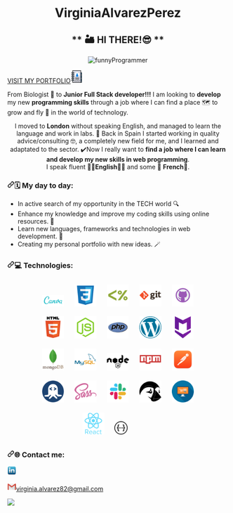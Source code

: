<h1 align="center"> VirginiaAlvarezPerez </h1> 


  <h2 align="center"">
    ** 🏜️ HI THERE!😎 **  
</h2>
 
  <p align="center" >
    <img src="https://github.com/virchaca/virchaca/assets/139872250/d04701cd-2bb9-4752-8c8d-15f92d3fdb46" alt="funnyProgrammer" width="20%">
  </p> 

<a target="_blank" href="https://virchaca.github.io/portfolio/">VISIT MY PORTFOLIO<img src="./images/portfolio.png" alt="" style="width: 30px;"></a>


<!-- 
<div> 
<h2 align="center">
  ** 🏜️ HI THERE!😎 ** </h2> <span >
  <img src="https://github.com/virchaca/virchaca/assets/139872250/d04701cd-2bb9-4752-8c8d-15f92d3fdb46" alt="funnyProgrammer" width="50%">
</span>
</div> -->
 


From Biologist 🍃 to <strong>Junior Full Stack developer!!!</strong> I am looking to **develop** my new **programming skills** through a job where I can find a place 🗺️ to grow and fly 🚀 in the world of technology. <br>

<p align="center">
I moved to <strong>London</strong> without speaking English, and managed to learn the language and work in labs. 🎉
Back in Spain I started working in quality advice/consulting 🤓, a completely new field for me,
and I learned and adaptated to the sector.
✔️Now I really want to <strong>find a job where I can learn and develop my new skills in web programming</strong>. <br>
 I speak fluent 💂‍♀️<strong>English</strong>💂‍♀ and some 🧀 <strong>French</strong>🗼. 
</p>

<h3 dir="auto"><a id="user-content--my-day-a-day" class="anchor" aria-hidden="true" tabindex="-1" href="#-my-day-a-day"><svg class="octicon octicon-link" viewBox="0 0 16 16" version="1.1" width="16" height="16" aria-hidden="true"><path d="m7.775 3.275 1.25-1.25a3.5 3.5 0 1 1 4.95 4.95l-2.5 2.5a3.5 3.5 0 0 1-4.95 0 .751.751 0 0 1 .018-1.042.751.751 0 0 1 1.042-.018 1.998 1.998 0 0 0 2.83 0l2.5-2.5a2.002 2.002 0 0 0-2.83-2.83l-1.25 1.25a.751.751 0 0 1-1.042-.018.751.751 0 0 1-.018-1.042Zm-4.69 9.64a1.998 1.998 0 0 0 2.83 0l1.25-1.25a.751.751 0 0 1 1.042.018.751.751 0 0 1 .018 1.042l-1.25 1.25a3.5 3.5 0 1 1-4.95-4.95l2.5-2.5a3.5 3.5 0 0 1 4.95 0 .751.751 0 0 1-.018 1.042.751.751 0 0 1-1.042.018 1.998 1.998 0 0 0-2.83 0l-2.5 2.5a1.998 1.998 0 0 0 0 2.83Z"></path></svg></a>🗓️ My day to day: </h3>

- In active search of my opportunity in the TECH world 🔍 
- Enhance my knowledge and improve my coding skills using online resources. 🧠 
- Learn new languages, frameworks and technologies in web development. 🦾
- Creating my personal portfolio with new ideas. 🪄 


<h3 dir="auto"><a id="user-content--Technologies" class="anchor" aria-hidden="true" tabindex="-1" href="#-Technologies"><svg class="octicon octicon-link" viewBox="0 0 16 16" version="1.1" width="16" height="16" aria-hidden="true"><path d="m7.775 3.275 1.25-1.25a3.5 3.5 0 1 1 4.95 4.95l-2.5 2.5a3.5 3.5 0 0 1-4.95 0 .751.751 0 0 1 .018-1.042.751.751 0 0 1 1.042-.018 1.998 1.998 0 0 0 2.83 0l2.5-2.5a2.002 2.002 0 0 0-2.83-2.83l-1.25 1.25a.751.751 0 0 1-1.042-.018.751.751 0 0 1-.018-1.042Zm-4.69 9.64a1.998 1.998 0 0 0 2.83 0l1.25-1.25a.751.751 0 0 1 1.042.018.751.751 0 0 1 .018 1.042l-1.25 1.25a3.5 3.5 0 1 1-4.95-4.95l2.5-2.5a3.5 3.5 0 0 1 4.95 0 .751.751 0 0 1-.018 1.042.751.751 0 0 1-1.042.018 1.998 1.998 0 0 0-2.83 0l-2.5 2.5a1.998 1.998 0 0 0 0 2.83Z"></path></svg></a>💻 Technologies:</h3>

<p align="center" style="padding-inline: 60px"> 
<img src="./images/canva.png" alt="" style="width: 50px; padding: 10px"> 
<img src="./images/css.png" alt="" style="width: 50px; padding: 10px">
<img src="./images/ejs.png" alt="" style="width: 50px; padding: 10px">
<img src="./images/git.png" alt="" style="width: 50px; padding: 10px">
<img src="./images/github.png" alt="" style="width: 50px; padding: 10px">
<img src="./images/html.png" alt="" style="width: 50px; padding: 10px">
<img src="./images/js2.png" alt="" style="width: 50px; padding: 10px">
<img src="./images/php.png" alt="" style="width: 50px; padding: 10px">
<img src="./images/wordpress.png" alt="" style="width: 50px; padding: 10px">
<img src="./images/markdown.png" alt="" style="width: 50px; padding: 10px">
<img src="./images/mongodb.png" alt="" style="width: 50px; padding: 10px">
<img src="./images/mysql.png" alt="" style="width: 50px; padding: 10px">
<img src="./images/node.png" alt="" style="width: 50px; padding: 10px">
<img src="./images/npm.png" alt="" style="width: 50px; padding: 10px">
<img src="./images/postman.png" alt="" style="width: 50px; padding: 10px">
<img src="./images/rapidapi.png" alt="" style="width: 50px; padding: 10px">
<img src="./images/sass.png" alt="" style="width: 50px; padding: 10px">
<img src="./images/slack.png" alt="" style="width: 50px; padding: 10px">
<img src="./images/prestashop.png" alt="" style="width: 50px; color: green; padding: 10px">
<img src="./images/ecommerce.png" alt="" style="width: 50px; padding: 10px">
<img src="./images/react_original_wordmark_logo_icon_146375.png" alt="" style="width: 50px; padding: 10px">
<img src="./images/swagger.png" alt="" style="width: 30px; padding: 10px">
<img src="" alt="" style="width: 30px;">
<img src="" alt="" style="width: 30px;">
<img src="" alt="" style="width: 30px;">
<img src="" alt="" style="width: 30px;">
<img src="" alt="" style="width: 30px;">
<img src="" alt="" style="width: 30px;">
<img src="" alt="" style="width: 30px;">
<img src="" alt="" style="width: 30px;">
<img src="" alt="" style="width: 30px;">
<img src="" alt="" style="width: 30px;">
<img src="" alt="" style="width: 30px;">
<img src="" alt="" style="width: 30px;">
<img src="" alt="" style="width: 30px;">
<img src="" alt="" style="width: 30px;">
<img src="" alt="" style="width: 30px;"></p>






<h3 dir="auto"><a id="user-content--contact-me" class="anchor" aria-hidden="true" tabindex="-1" href="#-contact-me"><svg class="octicon octicon-link" viewBox="0 0 16 16" version="1.1" width="16" height="16" aria-hidden="true"><path d="m7.775 3.275 1.25-1.25a3.5 3.5 0 1 1 4.95 4.95l-2.5 2.5a3.5 3.5 0 0 1-4.95 0 .751.751 0 0 1 .018-1.042.751.751 0 0 1 1.042-.018 1.998 1.998 0 0 0 2.83 0l2.5-2.5a2.002 2.002 0 0 0-2.83-2.83l-1.25 1.25a.751.751 0 0 1-1.042-.018.751.751 0 0 1-.018-1.042Zm-4.69 9.64a1.998 1.998 0 0 0 2.83 0l1.25-1.25a.751.751 0 0 1 1.042.018.751.751 0 0 1 .018 1.042l-1.25 1.25a3.5 3.5 0 1 1-4.95-4.95l2.5-2.5a3.5 3.5 0 0 1 4.95 0 .751.751 0 0 1-.018 1.042.751.751 0 0 1-1.042.018 1.998 1.998 0 0 0-2.83 0l-2.5 2.5a1.998 1.998 0 0 0 0 2.83Z"></path></svg></a>🌐 Contact me:</h3>

<a target="_blank" href="https://www.linkedin.com/in/virginia-alvarezperez/" rel="nofollow"><img src="./images/linkedin.png" alt="LinkedIn"  style="width: 20px;"></a>

<a target="_blank" href="mailto:virginia.alvarez82@gmail.com"><img src="./images/gmailR.png" alt="Gmail" style="width: 20px;">virginia.alvarez82@gmail.com</a>

[![](https://visitcount.itsvg.in/api?id=Virginia&label=Profile%20Views&color=3&icon=2&pretty=true)](https://visitcount.itsvg.in)


<!-- 
<p align="right">
  <img src="https://github.com/virchaca/virchaca/assets/139872250/d04701cd-2bb9-4752-8c8d-15f92d3fdb46" alt="funnyProgrammer">
</p> -->
